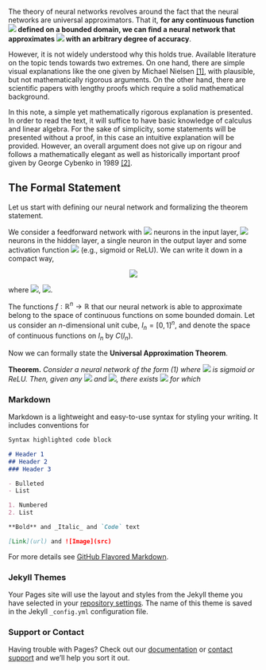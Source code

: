 The theory of neural networks revolves around the fact that the neural networks are universal approximators. That it, **for any continuous function <img src="https://render.githubusercontent.com/render/math?math=\Large f"> defined on a bounded domain, we can find a neural network that approximates <img src="https://render.githubusercontent.com/render/math?math=\Large f"> with an arbitrary degree of accuracy**.

However, it is not widely understood why this holds true. Available literature on the topic tends towards two extremes. On one hand, there are simple visual explanations like the one given by Michael Nielsen [[1]](http://neuralnetworksanddeeplearning.com/chap4.html), with plausible, but not mathematically rigorous arguments. On the other hand, there are scientific papers with lengthy proofs which require a solid mathematical background.

In this note, a simple yet mathematically rigorous explanation is presented. In order to read the text, it will suffice to have basic knowledge of calculus and linear algebra. For the sake of simplicity, some statements will be presented without a proof, in this case an intuitive explanation will be provided. However, an overall argument does not give up on rigour and follows a mathematically elegant as well as historically important proof given by George Cybenko in 1989 [[2]](https://web.eecs.umich.edu/~cscott/smlrg/approx_by_superposition.pdf).

## The Formal Statement
Let us start with defining our neural network and formalizing the theorem statement. 

We consider a feedforward network with <img src="https://render.githubusercontent.com/render/math?math=\Large n"> neurons in the input layer, <img src="https://render.githubusercontent.com/render/math?math=\Large m"> neurons in the hidden layer, a single neuron in the output layer and some activation function <img src="https://render.githubusercontent.com/render/math?math=\Large \phi"> (e.g., sigmoid or ReLU). We can write it down in a compact way,

<div align="center">
<img src="https://render.githubusercontent.com/render/math?math=%5CLarge+%5Cdisplaystyle+%5Cbegin%7Bequation%7D%5Clabel%7Bnn%7D%0AF%28%5Cmathbf%7Bx%7D%29%3D%5Csum_%7Bi%3D1%7D%5E%7Bm%7D%5Calpha_i%5Cvarphi%28%5Cmathbf%7Bw%7D_i%5Cmathbf%7Bx%7D%2Bb_i%29%2C%0A%5Cend%7Bequation%7D">
</div>

where <img src="https://render.githubusercontent.com/render/math?math=%5CLarge+%5Cdisplaystyle+%5Cmathbf%7Bw%7D_i%2C+%5Cmathbf%7Bx%7D+%5Cin+%5Cmathbb%7BR%7D%5En">, <img src="https://render.githubusercontent.com/render/math?math=%5CLarge+%5Cdisplaystyle+%5Calpha_i%2C+b_i+%5Cin+%5Cmathbb%7BR%7D">.

The functions $f:\mathbb{R}^n\rightarrow \mathbb{R}$ that our neural network is able to approximate belong to the space of continuous functions on some bounded domain. Let us consider an $n$-dimensional unit cube, $I_n=[0,1]^n$, and denote the space of continuous functions on $I_n$ by $C(I_n)$.

Now we can formally state the **Universal Approximation Theorem**.

**Theorem.** *Consider a neural network of the form (1) where <img src="https://render.githubusercontent.com/render/math?math=\Large \varphi"> is sigmoid or ReLU. Then, given any <img src="https://render.githubusercontent.com/render/math?math=\Large f\in C(I_n)"> and <img src="https://render.githubusercontent.com/render/math?math=\Large \varepsilon>0">, there exists <img src="https://render.githubusercontent.com/render/math?math=\Large F(\mathbf{x})"> for which*


<!---
<ul>
  {% for post in site.posts %}
    <li>
      <a href="{{ post.url }}">{{ post.title }}</a>
    </li>
  {% endfor %}
</ul>
-->


### Markdown

Markdown is a lightweight and easy-to-use syntax for styling your writing. It includes conventions for

```markdown
Syntax highlighted code block

# Header 1
## Header 2
### Header 3

- Bulleted
- List

1. Numbered
2. List

**Bold** and _Italic_ and `Code` text

[Link](url) and ![Image](src)
```

For more details see [GitHub Flavored Markdown](https://guides.github.com/features/mastering-markdown/).

### Jekyll Themes

Your Pages site will use the layout and styles from the Jekyll theme you have selected in your [repository settings](https://github.com/olgagraf/olgagraf.github.io/settings). The name of this theme is saved in the Jekyll `_config.yml` configuration file.

### Support or Contact

Having trouble with Pages? Check out our [documentation](https://docs.github.com/categories/github-pages-basics/) or [contact support](https://github.com/contact) and we’ll help you sort it out.
